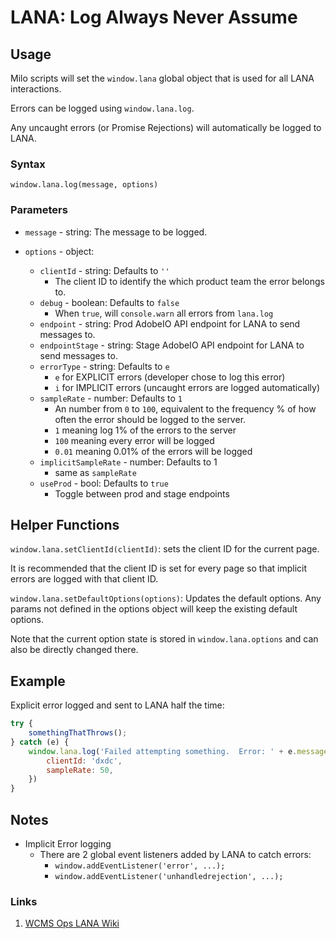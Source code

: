 # LANA: Log Always Never Assume

## Usage

Milo scripts will set the `window.lana` global object that is used for all LANA interactions.

Errors can be logged using `window.lana.log`.

Any uncaught errors (or Promise Rejections) will automatically be logged to LANA.

### Syntax

`window.lana.log(message, options)`

### Parameters

* `message` - string: The message to be logged.

* `options` - object:
    * `clientId` - string: Defaults to `''`
        * The client ID to identify the which product team the error belongs to.
    * `debug` - boolean: Defaults to `false`
        * When `true`, will `console.warn` all errors from `lana.log`
    * `endpoint` - string: Prod AdobeIO API endpoint for LANA to send messages to.
    * `endpointStage` - string: Stage AdobeIO API endpoint for LANA to send messages to.
    * `errorType` - string: Defaults to `e`
        * `e` for EXPLICIT errors (developer chose to log this error)
        * `i` for IMPLICIT errors (uncaught errors are logged automatically)
    * `sampleRate` - number: Defaults to `1`
        * An number from `0` to `100`, equivalent to the frequency % of how often the error should be logged to the server.
        * `1` meaning log 1% of the errors to the server
        * `100` meaning every error will be logged
        * `0.01` meaning 0.01% of the errors will be logged
    * `implicitSampleRate` - number: Defaults to 1
        * same as `sampleRate`
    * `useProd` - bool: Defaults to `true`
        * Toggle between prod and stage endpoints
## Helper Functions

`window.lana.setClientId(clientId)`: sets the client ID for the current page.

It is recommended that the client ID is set for every page so that implicit errors are logged with that client ID.

`window.lana.setDefaultOptions(options)`: Updates the default options.  Any params not defined in the options object will keep the existing default options.

Note that the current option state is stored in `window.lana.options` and can also be directly changed there.

## Example

Explicit error logged and sent to LANA half the time:

```javascript
try {
    somethingThatThrows();
} catch (e) {
    window.lana.log('Failed attempting something.  Error: ' + e.message, {
        clientId: 'dxdc',
        sampleRate: 50,
    })
}
```

## Notes
* Implicit Error logging
    * There are 2 global event listeners added by LANA to catch errors:
        * `window.addEventListener('error', ...);`
        * `window.addEventListener('unhandledrejection', ...);`


### Links

1. [WCMS Ops LANA Wiki](https://wiki.corp.adobe.com/display/WCMSOps/LANA+-+Log+Always+Never+Assume)
